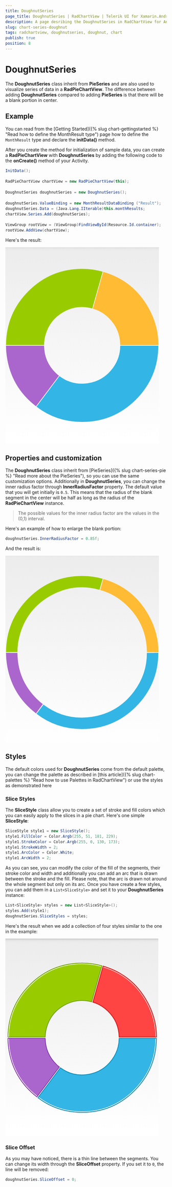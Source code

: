 ```yaml
---
title: DoughnutSeries
page_title: DoughnutSeries | RadChartView | Telerik UI for Xamarin.Android Documentation
description: A page desribing the DoughnutSeries in RadChartView for Android. This article explains the most important things you need to know before using DoughnutSeries.
slug: chart-series-doughnut
tags: radchartview, doughnutseries, doughnut, chart
publish: true
position: 8
---
```


# DoughnutSeries

The **DoughnutSeries** class inherit from **PieSeries** and are also used to visualize series of data in a **RadPieChartView**. The difference between adding **DoughnutSeries** compared to adding **PieSeries** is that there will be a blank portion in center.

## Example

You can read from the [Getting Started]({% slug chart-gettingstarted %} "Read how to define the MonthResult type") page how to define the `MonthResult` type and declare the **initData()** method.

After you create the method for initialization of sample data, you can create a **RadPieChartView** with **DoughnutSeries** by adding the following code to the **onCreate()** method of your Activity.

```C#
InitData();

RadPieChartView chartView = new RadPieChartView(this);

DoughnutSeries doughnutSeries = new DoughnutSeries();

doughnutSeries.ValueBinding = new MonthResultDataBinding ("Result");
doughnutSeries.Data = (Java.Lang.IIterable)this.monthResults;
chartView.Series.Add(doughnutSeries);

ViewGroup rootView = (ViewGroup)FindViewById(Resource.Id.container);
rootView.AddView(chartView);
```

Here's the result:

![TelerikUI-Chart-Series-Doughnut](images/chart-series-doughnut-1.png "Demo of Pie chart with DougnnutSeries.")

## Properties and customization

The **DoughnutSeries** class inherit from [PieSeries]({% slug chart-series-pie %} "Read more about the PieSeries"), so you can use the same customization options. Additionally in **DoughnutSeries**, you can change the inner radius factor through **InnerRadiusFactor** property. The default value that you will get initially is `0.5`. This means that the radius of the blank segment in the center will be half as long as the radius of the **RadPieChartView** instance.

> The possible values for the inner radius factor are the values in the (0,1) interval.

Here's an example of how to enlarge the blank portion:

```C#
doughnutSeries.InnerRadiusFactor = 0.85f;
```

And the result is:

![TelerikUI-Chart-Series-Doughnut-InnerRadius](images/chart-series-doughnut-2.png "Demo of Pie chart with DougnnutSeries with increased inner radius factor.")

## Styles

The default colors used for **DoughnutSeries** come from the default palette, you can change the palette as described in [this article]({% slug chart-palettes %} "Read how to use Palettes in RadChartView") or use the styles as demonstrated here

### Slice Styles

The **SliceStyle** class allow you to create a set of stroke and fill colors which you can easily apply to the slices in a pie chart. Here's one simple **SliceStyle**:


```C#
SliceStyle style1 = new SliceStyle();
style1.FillColor = Color.Argb(255, 51, 181, 229);
style1.StrokeColor = Color.Argb(255, 0, 130, 173);
style1.StrokeWidth = 2;
style1.ArcColor = Color.White;
style1.ArcWidth = 2;
```

As you can see, you can modify the color of the fill of the segments, their stroke color and width and additionally you can add an arc that is drawn between the stroke and the fill. Please note, that the arc is drawn not around the whole segment but only on its arc. Once you have create a few styles, you can add them in a `List<SliceStyle>` and set it to your **DoughnutSeries** instance:

```C#
List<SliceStyle> styles = new List<SliceStyle>();
styles.Add(style1);
doughnutSeries.SliceStyles = styles;
```

Here's the result when we add a collection of four styles similar to the one in the example:

![TelerikUI-Chart-Series-Doughnut-Styles](images/chart-series-doughnut-3.png "Demo of Pie chart with custom slice styles.")

### Slice Offset

As you may have noticed, there is a thin line between the segments. You can change its width through the **SliceOffset** property. If you set it to `0`, the line will be removed:

```C#
doughnutSeries.SliceOffset = 0;
```
